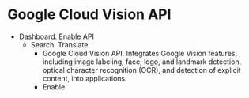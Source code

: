 # Google Cloud Vision API

- Dashboard. Enable API
  - Search: Translate
    - Google Cloud Vision API. Integrates Google Vision features, including image labeling, face, logo, and landmark detection, optical character recognition (OCR), and detection of explicit content, into applications.
    - Enable
